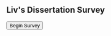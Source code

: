 ## Liv's Dissertation Survey

<html>
<body>

<script>
<!--
/*
Random link button- By JavaScript Kit (http://javascriptkit.com)
Over 300+ free scripts!a
This credit MUST stay intact for use
*/

//specify random links below. You can have as many as you want
var randomlinks=new Array()

randomlinks[0]="https://sps.onlinesurveys.ac.uk/harrisdissertationsurveyc"
randomlinks[1]="https://sps.onlinesurveys.ac.uk/harrisdissertationt"

function randomlink(){
window.location=randomlinks[Math.floor(Math.random()*randomlinks.length)]
}
//-->
</script>
<form method="post">
<p><input type="button" name="B1" value="Begin Survey" onclick="randomlink()"></p> </form>

<!--Uncomment below to use a regular text link instead
<a href="javascript:randomlink()">Random Link</a>
-->

</body>
</html>

